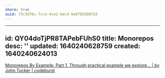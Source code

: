 ```yaml
---
share: true
uuid: 75c3d76c-7cca-4ce2-becd-6e87855b0f2d
---
```

---
id: QY04doTjPR8TAPebFUhS0
title: Monorepos
desc: ''
updated: 1640240628759
created: 1640240624013
---

[Monorepos By Example: Part 1. Through practical example we explore… | by John Tucker | codeburst](https://codeburst.io/monorepos-by-example-part-1-3a883b49047e)
